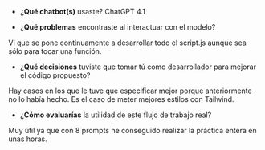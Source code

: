 - ¿**Qué chatbot(s)** usaste? ChatGPT 4.1

- ¿**Qué problemas** encontraste al interactuar con el modelo?

Vi que se pone continuamente a desarrollar todo el script.js aunque sea sólo para tocar una función.

- ¿**Qué decisiones**  tuviste que tomar tú como desarrollador para mejorar el código propuesto? 

Hay casos en los que le tuve que especificar mejor porque anteriormente no lo había hecho. Es el caso de meter mejores estilos con Tailwind.

- ¿**Cómo evaluarías** la utilidad de este flujo de trabajo real?

Muy útil ya que con 8 prompts he conseguido realizar la práctica entera en unas horas.